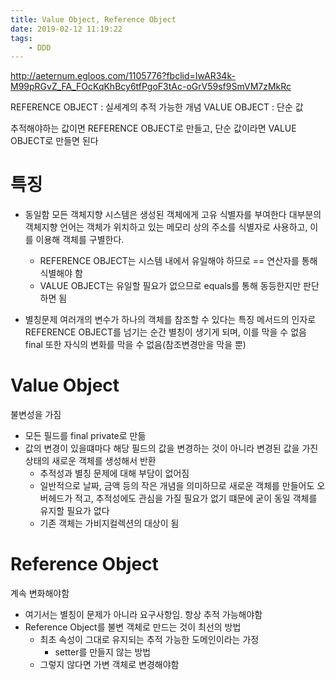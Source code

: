```yaml
---
title: Value Object, Reference Object
date: 2019-02-12 11:19:22
tags:
	- DDD
---
```


<http://aeternum.egloos.com/1105776?fbclid=IwAR34k-M99pRGvZ_FA_FOcKqKhBcy6tfPgoF3tAc-oGrV59sf9SmVM7zMkRc>  

REFERENCE OBJECT : 실세계의 추적 가능한 개념
VALUE OBJECT : 단순 값

추적해야하는 값이면 REFERENCE OBJECT로 만들고, 단순 값이라면 VALUE OBJECT로 만들면 된다

# 특징
- 동일함
모든 객체지향 시스템은 생성된 객체에게 고유 식별자를 부여한다
대부분의 객체지향 언어는 객체가 위치하고 있는 메모리 상의 주소를 식별자로 사용하고, 이를 이용해 객체를 구별한다.  
	- REFERENCE OBJECT는 시스템 내에서 유일해야 하므로 == 연산자를 통해 식별해야 함 
	- VALUE OBJECT는 유일할 필요가 없으므로 equals를 통해 동등한지만 판단하면 됨

- 별칭문제
여러개의 변수가 하나의 객체를 참조할 수 있다는 특징
메서드의 인자로 REFERENCE OBJECT를 넘기는 순간 별칭이 생기게 되며, 이를 막을 수 없음
final 또한 자식의 변화를 막을 수 없음(참조변경만을 막을 뿐)

# Value Object
불변성을 가짐
- 모든 필드를 final private로 만듦
- 값의 변경이 있을떄마다 해당 필드의 값을 변경하는 것이 아니라 변경된 값을 가진상태의 새로운 객체를 생성해서 반환
	- 추적성과 별칭 문제에 대해 부담이 없어짐
	- 일반적으로 날짜, 금액 등의 작은 개념을 의미하므로 새로운 객체를 만들어도 오버헤드가 적고, 추적성에도 관심을 가질 필요가 없기 떄문에 굳이 동일 객체를 유지할 필요가 없다
	- 기존 객체는 가비지컬렉션의 대상이 됨

# Reference Object
계속 변화해야함
- 여기서는 별칭이 문제가 아니라 요구사항임. 항상 추적 가능해야함
- Reference Object를 불변 객체로 만드는 것이 최선의 방법
	- 최초 속성이 그대로 유지되는 추적 가능한 도메인이라는 가정
		- setter를 만들지 않는 방법
	- 그렇지 않다면 가변 객체로 변경해야함  

<!-- more -->
